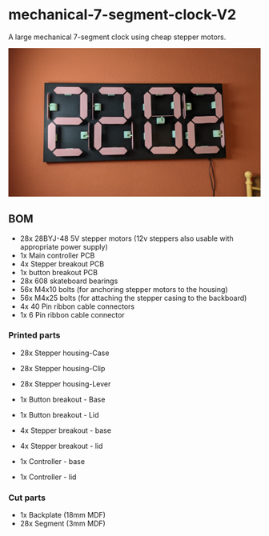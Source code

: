 # mechanical-7-segment-clock-V2
A large mechanical 7-segment clock using cheap stepper motors.  

![](/Images/Main_photo.jpg)
##

## BOM
- 28x		28BYJ-48 5V stepper motors (12v steppers also usable with appropriate power supply) 
- 1x		Main controller PCB
- 4x		Stepper breakout PCB
- 1x		button breakout PCB
- 28x		608 skateboard bearings
- 56x		M4x10 bolts (for anchoring stepper motors to the housing)
- 56x 		M4x25 bolts (for attaching the stepper casing to the backboard)
- 4x 		40 Pin ribbon cable connectors
- 1x		6 Pin ribbon cable connector 

### Printed parts 
- 28x 		Stepper housing-Case
- 28x		Stepper housing-Clip
- 28x		Stepper housing-Lever

- 1x		Button breakout - Base
- 1x		Button breakout - Lid

- 4x		Stepper breakout - base
- 4x 		Stepper breakout - lid 

- 1x		Controller - base
- 1x		Controller - lid 

### Cut parts
- 1x 		Backplate 	(18mm MDF)
- 28x		Segment 	(3mm MDF)

